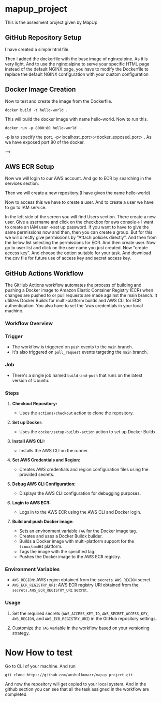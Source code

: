 # mapup_project
This is the assesment project given by MapUp

## GitHub Repository Setup
I have created a simple html file.

Then I added the dockerfile with the base image of nginx:alpine. As it is very light. And to use the nginx:alpine to serve your specific HTML page instead of the default NGINX page,
you have to modify the Dockerfile to replace the default NGINX configuration with your custom configuration


## Docker Image Creation
Now to test and create the image from the Dockerfile.
```
docker build -t hello-world .

```
This will build the docker image with name hello-world. Now to run this.
```
docker run -p 8080:80 hello-world  .

```
-p is to specify the port. 
-p<localhost_port>:<docker_exposed_port> .
As we have exposed port 80 of the docker.

-->

## AWS ECR Setup
Now we will login to our AWS account. And go to ECR by searching in the services section.

Then we will create a new repository.(I have given the name hello-world)

Now to access this we have to create a user. And to create a user we have to go to IAM service.

In the left side of the screen you will find Users section. There create a new user. Give a username and click on the checkbox for aws console-> I want to create an IAM user ->set up password.
If you want to have to give the same permissions now and then, then you can create a group. But for this we will directly give permissions by "Attach policies directly". And then from the below list selecting the 
permissions for ECR. And then create user. 
Now go to user list and click on the user name you just created. Now "create access key". And choose the option suitable for your task. And download the.csv file for future use of access key and secret access key.



## GitHub Actions Workflow

The GitHub Actions workflow automates the process of building and pushing a Docker image to Amazon Elastic Container Registry (ECR) when changes are pushed to or pull requests are made against the main branch. It utilizes Docker Buildx for multi-platform builds and AWS CLI for ECR authentication.
You also have to set the 'aws credentials in your local machine. 
### Workflow Overview

### Trigger

- The workflow is triggered on `push` events to the `main` branch.
- It's also triggered on `pull_request` events targeting the `main` branch.

### Job

- There's a single job named `build-and-push` that runs on the latest version of Ubuntu.

### Steps

1. **Checkout Repository:**
   - Uses the `actions/checkout` action to clone the repository.

2. **Set up Docker:**
   - Uses the `docker/setup-buildx-action` action to set up Docker Buildx.

3. **Install AWS CLI:**
   - Installs the AWS CLI on the runner.

4. **Set AWS Credentials and Region:**
   - Creates AWS credentials and region configuration files using the provided secrets.

5. **Debug AWS CLI Configuration:**
   - Displays the AWS CLI configuration for debugging purposes.

6. **Login to AWS ECR:**
   - Logs in to the AWS ECR using the AWS CLI and Docker login.

7. **Build and push Docker image:**
   - Sets an environment variable `TAG` for the Docker image tag.
   - Creates and uses a Docker Buildx builder.
   - Builds a Docker image with multi-platform support for the `linux/amd64` platform.
   - Tags the image with the specified tag.
   - Pushes the Docker image to the AWS ECR registry.

### Environment Variables

- `AWS_REGION`: AWS region obtained from the `secrets.AWS_REGION` secret.
- `AWS_ECR_REGISTRY_URI`: AWS ECR registry URI obtained from the `secrets.AWS_ECR_REGISTRY_URI` secret.

### Usage

1. Set the required secrets (`AWS_ACCESS_KEY_ID`, `AWS_SECRET_ACCESS_KEY`, `AWS_REGION`, and `AWS_ECR_REGISTRY_URI`) in the GitHub repository settings.

2. Customize the `TAG` variable in the workflow based on your versioning strategy.

# Now How to test
Go to CLI of your machine. And run 
```
git clone https://github.com/anshulkumarr/mapup_project.git
```

And now the repository will get copied to your local system. And in the github section you can see that all the task assigned in the workflow are completed.
